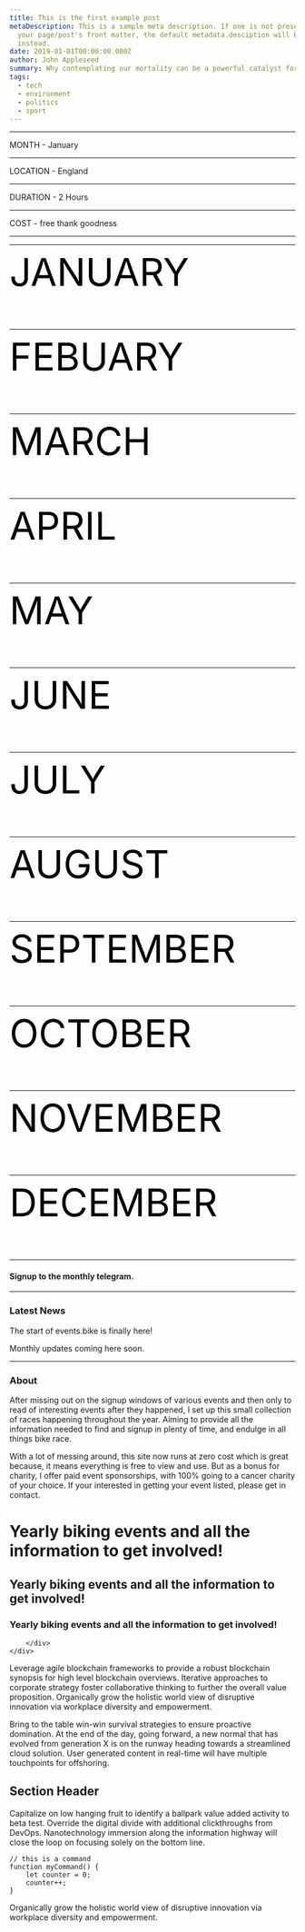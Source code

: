 ```yaml
---
title: This is the first example post
metaDescription: This is a sample meta description. If one is not present in
  your page/post's front matter, the default metadata.desciption will be used
  instead.
date: 2019-01-01T00:00:00.000Z
author: John Appleseed
summary: Why contemplating our mortality can be a powerful catalyst for change
tags:
  - tech
  - environment
  - politics
  - sport
---
```

<div class="details">
          		 <hr /><mono>MONTH - January</mono>
				 <hr /><mono>LOCATION - England</mono>
				 <hr /><mono>DURATION - 2 Hours</mono>
				 <hr /><mono>COST - free thank goodness</mono>
				 <hr />
			 </div>


 <div class="switcher">
        <!-- intermediary wrapper -->
        <div>
			<div >   
				<hr />
				<div><svg width="100%" height="100%" viewBox="0 0 105 25">
				 <text x="0" y="12" >JANUARY</text>
			 </svg></div>
			 <hr />
				<div><svg width="100%" height="100%" viewBox="0 0 105 25">
				 <text x="0" y="12" >FEBUARY</text>
			 </svg></div>
			 <hr />
				<div><svg width="100%" height="100%" viewBox="0 0 105 25">
				 <text x="0" y="12" >MARCH</text>
			 </svg></div>
			 <hr />
				<div><svg width="100%" height="100%" viewBox="0 0 105 25">
				 <text x="0" y="12" >APRIL</text>
			 </svg></div>
			 <hr />
				<div><svg width="100%" height="100%" viewBox="0 0 105 25">
				 <text x="0" y="12" >MAY</text>
			 </svg></div>
			 <hr />
				<div><svg width="100%" height="100%" viewBox="0 0 105 25">
				 <text x="0" y="12" >JUNE</text>
			 </svg></div>
			 <hr />
				<div><svg width="100%" height="100%" viewBox="0 0 105 25">
				 <text x="0" y="12" >JULY</text>
			 </svg></div>
			 <hr />
				<div><svg width="100%" height="100%" viewBox="0 0 105 25">
				 <text x="0" y="12" >AUGUST</text>
			 </svg></div>
			 <hr />
				<div><svg width="100%" height="100%" viewBox="0 0 105 25">
				 <text x="0" y="12" >SEPTEMBER</text>
			 </svg></div>
			 <hr />
				<div><svg width="100%" height="100%" viewBox="0 0 105 25">
				 <text x="0" y="12" >OCTOBER</text>
			 </svg></div>
			 <hr />
				<div><svg width="100%" height="100%" viewBox="0 0 105 25">
				 <text x="0" y="12" >NOVEMBER</text>
			 </svg></div>
			 <hr />
				<div><svg width="100%" height="100%" viewBox="0 0 105 25">
				 <text x="0" y="12" >DECEMBER</text>
			 </svg></div>
			 <hr />
			 <H4>Signup to the monthly telegram.</H4>
			</div>
			<div >   
				<hr />
				<div class="box">
					<H3>Latest News</H3>
				<P>The start of events.bike is finally here!</p>
					<p>Monthly updates coming here soon.</p>
						</div>
				<hr />
				<div class="box">
					<H3>About</H3>
					<mono>After missing out on the signup windows of various events and then only to read of interesting events after they happened, I set up this small collection of races happening throughout the year. Aiming to provide all the information needed to find and signup in plenty of time, and endulge in all things bike race.</mono>
						<P>With a lot of messing around, this site now runs at zero cost which is great because, it means everything is free to view and use. But as a bonus for charity, I offer paid event sponsorships, with 100% going to a cancer charity of your choice. If your interested in getting your event listed, please get in contact.</p>
								<H1>Yearly biking events and all the information to get involved!</H1>
									<H2>Yearly biking events and all the information to get involved!</H2>
										<H3>Yearly biking events and all the information to get involved!</H3>
						</div>
					</div>
			
        </div>
	</div>
	
	
Leverage agile blockchain frameworks to provide a robust blockchain synopsis for high level blockchain overviews. Iterative approaches to corporate strategy foster collaborative thinking to further the overall value proposition. Organically grow the holistic world view of disruptive innovation via workplace diversity and empowerment.

Bring to the table win-win survival strategies to ensure proactive domination. At the end of the day, going forward, a new normal that has evolved from generation X is on the runway heading towards a streamlined cloud solution. User generated content in real-time will have multiple touchpoints for offshoring.

## Section Header

Capitalize on low hanging fruit to identify a ballpark value added activity to beta test. Override the digital divide with additional clickthroughs from DevOps. Nanotechnology immersion along the information highway will close the loop on focusing solely on the bottom line.

```text/2-3
// this is a command
function myCommand() {
	let counter = 0;
	counter++;
}
```

Organically grow the holistic world view of disruptive innovation via workplace diversity and empowerment.
